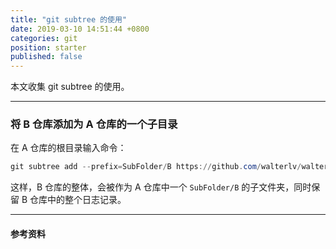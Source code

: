 ```yaml
---
title: "git subtree 的使用"
date: 2019-03-10 14:51:44 +0800
categories: git
position: starter
published: false
---
```


本文收集 git subtree 的使用。

---

<div id="toc"></div>

### 将 B 仓库添加为 A 仓库的一个子目录

在 A 仓库的根目录输入命令：

```powershell
git subtree add --prefix=SubFolder/B https://github.com/walterlv/walterlv.git master
```

这样，B 仓库的整体，会被作为 A 仓库中一个 `SubFolder/B` 的子文件夹，同时保留 B 仓库中的整个日志记录。

---

#### 参考资料